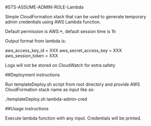 #STS-ASSUME-ADMIN-ROLE-Lambda

Simple CloudFormation stack that can be used to generate temporary admin credentials using AWS Lambda function.

Default permission is AWS:*, default session time is 1h

Output format from lambda is:

aws_access_key_id = XXX
aws_secret_access_key = XXX
aws_session_token = XXX

Logs will not be stored on CloudWatch for extra safety

##Deployment instructions

Run templateDeploy.sh script from root directory and provide AWS CloudFormation stack name as input like so:

./templateDeploy.sh lambda-admin-cred


##Usage instructions

Execute lambda function with any input. Credentials will be printed.
